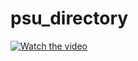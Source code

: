 # psu_directory
[![Watch the video](https://img.youtube.com/vi/0FUgVkKJVyo/maxresdefault.jpg)](https://youtu.be/0FUgVkKJVyo)
